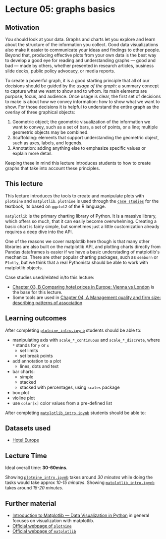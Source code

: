 # Lecture 05: graphs basics

## Motivation

You should look at your data. Graphs and charts let you explore and learn about the structure of the information you collect. Good data visualizations also make it easier to communicate your ideas and findings to other people. Beyond that, producing effective plots from your own data is the best way to develop a good eye for reading and understanding graphs — good and bad — made by others, whether presented in research articles, business slide decks, public policy advocacy, or media reports.

To create a powerful graph, it is a good starting principle that all of our decisions should be guided by the *usage of the graph*: a summary concept to capture what we want to show and to whom. Its main elements are purpose, focus, and audience. Once usage is clear, the first set of decisions to make is about how we convey information: how to show what we want to show. For those decisions it is helpful to understand the entire graph as the
overlay of three graphical objects:

  1. Geometric object; the geometric visualization of the information we want to convey, such as a
  set of bars, a set of points, or a line; multiple geometric objects may be combined.
  2. Scaffolding: elements that support understanding the geometric object, such as axes, labels, and
  legends.
  3. Annotation: adding anything else to emphasize specific values or explain more detail.

Keeping these in mind this lecture introduces students to how to create graphs that take into account these principles.

## This lecture

This lecture introduces the tools to create and manipulate plots with `plotnine` and `matplotlib`. `plotnine` is used through the [`case studies`](https://github.com/gabors-data-analysis/da_case_studies) for the textbook, its based on `ggplot2` of the R language.

`matplotlib` is the primary charting library of Python. It is a massive library, which offers so much, that it can easily become overwhelming. Creating a basic chart is fairly simple, but sometimes just a little customization already requires a deep dive into the API. 

One of the reasons we cover matplotlib here though is that many other libraries are also built on the matplotlib API, and  plotting charts directly from Pandas dataframes is easier if we have a basic understading of matplotlib's mechanics. There are other popular charting packages, such as `seaborn` or `Plotly`, but we think that a real Pythonista should be able to work with matplotlib objects.

Case studies used/related in/to this lecture:

  - [Chapter 03, B Comparing hotel prices in Europe: Vienna vs London](https://gabors-data-analysis.com/casestudies/#ch03b-comparing-hotel-prices-in-europe-vienna-vs-london) is the base for this lecture.
  - Some tools are used in [Chapter 04, A Management quality and firm size: describing patterns of association](https://gabors-data-analysis.com/casestudies/#ch04a-management-quality-and-firm-size-describing-patterns-of-association)


## Learning outcomes
After completing [`plotnine_intro.ipynb`](https://github.com/gabors-data-analysis/da-coding-python/blob/main/lecture05-graphs-basics/plotnine_intro.ipynb) students should be able to:

  - manipulating axis with `scale_*_continuous` and `scale_*_discrete`, where `*` stands for `y` or `x`
    - set limits
    - set break points
  - add annotation to a plot
    - lines, dots and text
  - bar charts:
    - simple
    - stacked
    - stacked with percentages, using `scales` package
  - box plot
  - violine plot
  - use `color[x]` color values from a pre-defined list

After completing [`matplotlib_intro.ipynb`](https://github.com/gabors-data-analysis/da-coding-python/blob/main/lecture05-graphs-basics/matplotlib_intro.ipynb) students should be able to:

## Datasets used
* [Hotel Europe](https://gabors-data-analysis.com/datasets/#hotels-europe)

## Lecture Time

Ideal overall time: **30-60mins**.

Showing [`plotnine_intro.ipynb`](https://github.com/gabors-data-analysis/da-coding-python/blob/main/lecture05-graphs-basics/plotnine_intro.ipynb) takes around *30 minutes* while doing the tasks would take approx *10-15 minutes*. Showing [`matplotlib_intro.ipynb`](https://github.com/gabors-data-analysis/da-coding-python/blob/main/lecture05-graphs-basics/matplotlib_intro.ipynb) takes around *15-20 minutes*.

## Further material

  - [Introduction to Matplotlib — Data Visualization in Python](https://heartbeat.comet.ml/introduction-to-matplotlib-data-visualization-in-python-d9143287ae39) in general focuses on visualization with matplotlib.
  - [Official webpage of `plotnine`](https://plotnine.readthedocs.io/en/stable/)
  - [Official webpage of `matplotlib`](https://matplotlib.org/)
